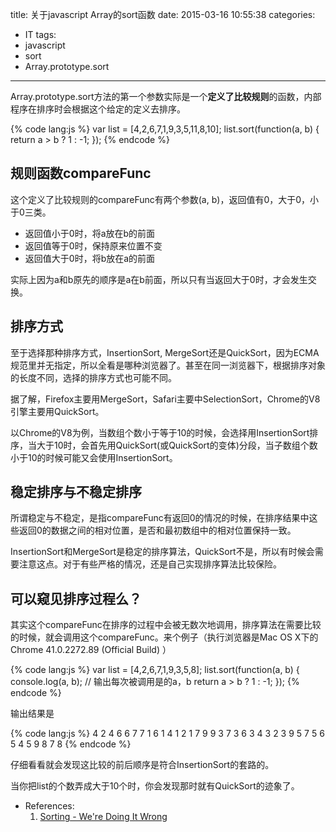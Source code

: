 title: 关于javascript Array的sort函数
date: 2015-03-16 10:55:38
categories:
- IT
tags:
- javascript
- sort
- Array.prototype.sort
---
Array.prototype.sort方法的第一个参数实际是一个**定义了比较规则**的函数，内部程序在排序时会根据这个给定的定义去排序。

{% code lang:js %}
var list = [4,2,6,7,1,9,3,5,11,8,10];
list.sort(function(a, b) {
  return a > b ? 1 : -1;
});
{% endcode %}

## 规则函数compareFunc

这个定义了比较规则的compareFunc有两个参数(a, b)，返回值有0，大于0，小于0三类。

- 返回值小于0时，将a放在b的前面
- 返回值等于0时，保持原来位置不变
- 返回值大于0时，将b放在a的前面

实际上因为a和b原先的顺序是a在b前面，所以只有当返回大于0时，才会发生交换。

## 排序方式

<!--more-->

至于选择那种排序方式，InsertionSort, MergeSort还是QuickSort，因为ECMA规范里并无指定，所以全看是哪种浏览器了。甚至在同一浏览器下，根据排序对象的长度不同，选择的排序方式也可能不同。

据了解，Firefox主要用MergeSort，Safari主要中SelectionSort，Chrome的V8引擎主要用QuickSort。

以Chrome的V8为例，当数组个数小于等于10的时候，会选择用InsertionSort排序，当大于10时，会首先用QuickSort(或QuickSort的变体)分段，当子数组个数小于10的时候可能又会使用InsertionSort。

## 稳定排序与不稳定排序

所谓稳定与不稳定，是指compareFunc有返回0的情况的时候，在排序结果中这些返回0的数据之间的相对位置，是否和最初数组中的相对位置保持一致。

InsertionSort和MergeSort是稳定的排序算法，QuickSort不是，所以有时候会需要注意这点。对于有些严格的情况，还是自己实现排序算法比较保险。

## 可以窥见排序过程么？

其实这个compareFunc在排序的过程中会被无数次地调用，排序算法在需要比较的时候，就会调用这个compareFunc。来个例子（执行浏览器是Mac OS X下的Chrome 41.0.2272.89 (Official Build) ）

{% code lang:js %}
var list = [4,2,6,7,1,9,3,5,8];
list.sort(function(a, b) {
  console.log(a, b); // 输出每次被调用是的a，b
  return a > b ? 1 : -1;
});
{% endcode %}

输出结果是

{% code lang:js %}
4 2
4 6
6 7
7 1
6 1
4 1
2 1
7 9
9 3
7 3
6 3
4 3
2 3
9 5
7 5
6 5
4 5
9 8
7 8
{% endcode %}

仔细看看就会发现这比较的前后顺序是符合InsertionSort的套路的。

当你把list的个数弄成大于10个时，你会发现那时就有QuickSort的迹象了。

- References:
  1. [Sorting - We're Doing It Wrong](http://blog.rodneyrehm.de/archives/14-Sorting-Were-Doing-It-Wrong.html)

